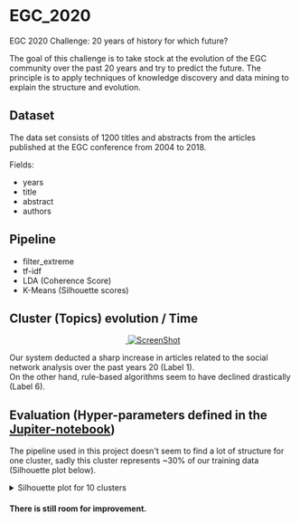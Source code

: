 # EGC_2020
EGC 2020 Challenge: 20 years of history for which future?

The goal of this challenge is to take stock at the evolution of the EGC community over the past 20
years and try to predict the future. The principle is to apply techniques of knowledge discovery and
data mining to explain the structure and evolution.

## Dataset

The data set consists of 1200 titles and abstracts from the articles published at the EGC conference from 2004 to 2018.

Fields:
  - years
  - title
  - abstract
  - authors


## Pipeline

- filter_extreme
- tf-idf
- LDA (Coherence Score)
- K-Means (Silhouette scores)

## Cluster (Topics) evolution / Time

<p align="center">
  <a href="#">
    <img alt="ScreenShot" src="https://raw.githubusercontent.com/Drakirus/EGC_2020/master/plots/distribution.png">
  </a>
</p>

Our system deducted a sharp increase in articles related to the social network analysis over the past years 20 (Label 1).  
On the other hand, rule-based algorithms seem to have declined drastically (Label 6).

## Evaluation (Hyper-parameters defined in the [Jupiter-notebook](./EGC.ipynb))
The pipeline used in this project doesn't seem to find a lot of structure for one cluster, sadly this cluster represents ~30% of our training data (Silhouette plot below).
<details>
<summary>Silhouette plot for 10 clusters</summary>
<p align="center">
  <a href="#">
    <img alt="ScreenShot" src="https://raw.githubusercontent.com/Drakirus/EGC_2020/master/plots/silhouette.png">
  </a>
</p>
</details>

#### There is still room for improvement. 
